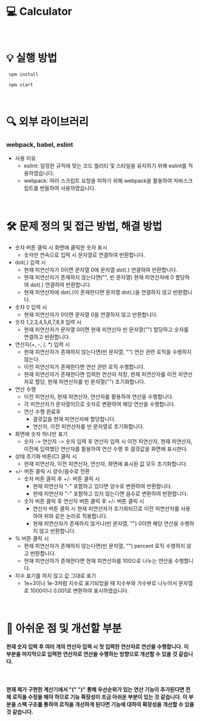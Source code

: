 

# 💻 Calculator

<br>

# 💡 실행 방법
```
 npm install

 npm start
```

<br>

# 🔍 외부 라이브러리

### webpack, babel, eslint
- 사용 이유
  - eslint: 일정한 규칙에 맞는 코드 퀄리티 및 스타일을 유지하기 위해 eslint를 적용하였습니다.
  - webpack: 여러 스크립트 요청을 피하기 위해 webpack을 활용하여 자바스크립트를 번들하여 사용하였습니다.

<br>

# 🛠 문제 정의 및 접근 방법, 해결 방법
- 숫자 버튼 클릭 시 화면에 클릭한 숫자 표시
  - 숫자만 연속으로 입력 시 문자열로 연결하여 반환합니다.
- dot(.) 입력 시
  - 현재 피연산자가 0이면 문자열 0에 문자열 dot(.) 연결하여 반환합니다.
  - 현재 피연산자가 존재하지 않는다면("", 빈 문자열) 현재 피연산자에 0 할당하여 dot(.) 연결하여 반환합니다.
  - 현재 피연산자에 dot(.)이 존재한다면 문자열 dot(.)을 연결하지 않고 반환합니다.
- 숫자 0 입력 시
  - 현재 피연산자가 0이면 문자열 0을 연결하지 않고 반환합니다.
- 숫자 1,2,3,4,5,6,7,8,9 입력 시
  - 현재 피연산자가 문자열 0이면 현재 피연산자 빈 문자열("") 할당하고 숫자를 연결하고 반환합니다.
- 연산자(+, -, /, *) 입력 시
  - 현재 피연산자가 존재하지 않는다면(빈 문자열, "") 연산 관련 로직을 수행하지 않는다.
  - 이전 피연산자가 존재한다면 연산 관련 로직 수행합니다.
  - 현재 피연산자가 존재한다면 입력한 연산자 저장, 현재 피연산자를 이전 피연산자로 할당, 현재 피연산자를 빈 문자열("") 초기화합니다.
- 연산 수행
    - 이전 피연산자, 현재 피연산자, 연산자를 활용하여 연산을 수행합니다.
    - 각 피연산자가 문자열이므로 숫자로 변환하여 해당 연산을 수행합니다.
    - 연산 수행 완료후
      - 결괏값을 현재 피연산자에 할당합니다.
      - 연산자, 이전 피연산자를 빈 문자열로 초기화합니다.
- 화면에 숫자 하나만 표기
  - 숫자 -> 연산자 -> 숫자 입력 후 연산자 입력 시 이전 피연산자, 현재 피연산자, 이전에 입력했던 연산자를 활용하여 연산 수행 후 결괏값을 화면에 표시한다.
- 상태 초기화 버튼(C) 클릭 시
  - 현재 피연산자, 이전 피연산자, 연산자, 화면에 표시된 값 모두 초기화합니다.
- +/- 버튼 클릭 시 양수/음수로 전환
  - 숫자 버튼 클릭 후 +/- 버튼 클릭 시
    - 현재 피연산자 "-" 포함하고 있다면 양수로 변환하여 반환합니다.
    - 현재 피연산자 "-" 포함하고 있지 않는다면 음수로 변환하여 반환합니다.
  - 숫자 버튼 클릭 후 연산자 버튼 클릭 후 +/- 버튼 클릭 시
    - 연산자 버튼 클릭 시 현재 피연산자가 초기화되므로 이전 피연산자를 사용하여 위와 같은 논리로 적용합니다.
    - 현재 피연산자가 존재하지 않거나(빈 문자열, "") 0이면 해당 연산을 수행하지 않고 반환합니다.
- % 버튼 클릭 시
  - 현재 피연산자가 존재하지 않는다면(빈 문자열, "") percent 로직 수행하지 않고 반환합니다.
  - 현재 피연산자가 존재한다면 현재 피연산자를 100으로 나누는 연산을 수행합니다.
- 지수 표기를 하지 않고 값 그대로 표기
  - 1e+3이나 1e-3처럼 지수로 표기되었을 때 지수부와 가수부로 나누어서 문자열로 1000이나 0.001로 변환하여 표시하였습니다.

<br>

# 🙏 아쉬운 점 및 개선할 부분

#### 현재 숫자 입력 후 여러 개의 연산자 입력 시 첫 입력한 연산자로 연산을 수행합니다. 이 부분을 마지막으로 입력한 연산자로 연산을 수행하는 방향으로 개선할 수 있을 것 같습니다.

<br />

#### 현재 제가 구현한 계산기에서 "(" ")" 통해 우선순위가 있는 연산 기능이 추가된다면 전체 로직을 수정을 해야 하므로 기능 확장성이 조금 아쉬운 부분이 있는 것 같습니다. 이 부분을 스택 구조를 통하여 로직을 개선하게 된다면 기능에 대하여 확장성을 개선할 수 있을 것 같습니다.
